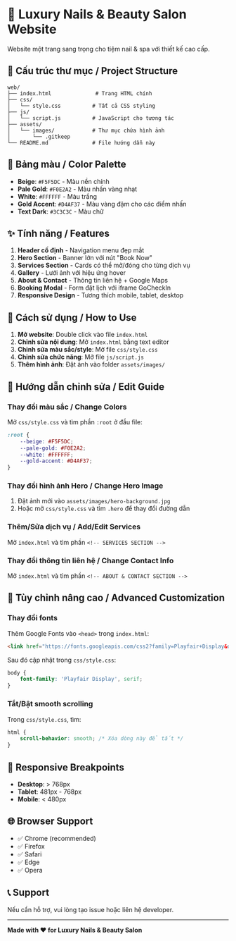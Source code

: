 # 💅 Luxury Nails & Beauty Salon Website

Website một trang sang trọng cho tiệm nail & spa với thiết kế cao cấp.

## 📁 Cấu trúc thư mục / Project Structure

```
web/
├── index.html              # Trang HTML chính
├── css/
│   └── style.css          # Tất cả CSS styling
├── js/
│   └── script.js          # JavaScript cho tương tác
├── assets/
│   └── images/            # Thư mục chứa hình ảnh
│       └── .gitkeep
└── README.md              # File hướng dẫn này
```

## 🎨 Bảng màu / Color Palette

- **Beige**: `#F5F5DC` - Màu nền chính
- **Pale Gold**: `#F0E2A2` - Màu nhấn vàng nhạt
- **White**: `#FFFFFF` - Màu trắng
- **Gold Accent**: `#D4AF37` - Màu vàng đậm cho các điểm nhấn
- **Text Dark**: `#3C3C3C` - Màu chữ

## ✨ Tính năng / Features

1. **Header cố định** - Navigation menu đẹp mắt
2. **Hero Section** - Banner lớn với nút "Book Now"
3. **Services Section** - Cards có thể mở/đóng cho từng dịch vụ
4. **Gallery** - Lưới ảnh với hiệu ứng hover
5. **About & Contact** - Thông tin liên hệ + Google Maps
6. **Booking Modal** - Form đặt lịch với iframe GoCheckIn
7. **Responsive Design** - Tương thích mobile, tablet, desktop

## 🚀 Cách sử dụng / How to Use

1. **Mở website**: Double click vào file `index.html`
2. **Chỉnh sửa nội dung**: Mở `index.html` bằng text editor
3. **Chỉnh sửa màu sắc/style**: Mở file `css/style.css`
4. **Chỉnh sửa chức năng**: Mở file `js/script.js`
5. **Thêm hình ảnh**: Đặt ảnh vào folder `assets/images/`

## 📝 Hướng dẫn chỉnh sửa / Edit Guide

### Thay đổi màu sắc / Change Colors
Mở `css/style.css` và tìm phần `:root` ở đầu file:
```css
:root {
    --beige: #F5F5DC;
    --pale-gold: #F0E2A2;
    --white: #FFFFFF;
    --gold-accent: #D4AF37;
}
```

### Thay đổi hình ảnh Hero / Change Hero Image
1. Đặt ảnh mới vào `assets/images/hero-background.jpg`
2. Hoặc mở `css/style.css` và tìm `.hero` để thay đổi đường dẫn

### Thêm/Sửa dịch vụ / Add/Edit Services
Mở `index.html` và tìm phần `<!-- SERVICES SECTION -->`

### Thay đổi thông tin liên hệ / Change Contact Info
Mở `index.html` và tìm phần `<!-- ABOUT & CONTACT SECTION -->`

## 🔧 Tùy chỉnh nâng cao / Advanced Customization

### Thay đổi fonts
Thêm Google Fonts vào `<head>` trong `index.html`:
```html
<link href="https://fonts.googleapis.com/css2?family=Playfair+Display&display=swap" rel="stylesheet">
```

Sau đó cập nhật trong `css/style.css`:
```css
body {
    font-family: 'Playfair Display', serif;
}
```

### Tắt/Bật smooth scrolling
Trong `css/style.css`, tìm:
```css
html {
    scroll-behavior: smooth; /* Xóa dòng này để tắt */
}
```

## 📱 Responsive Breakpoints

- **Desktop**: > 768px
- **Tablet**: 481px - 768px
- **Mobile**: < 480px

## 🌐 Browser Support

- ✅ Chrome (recommended)
- ✅ Firefox
- ✅ Safari
- ✅ Edge
- ✅ Opera

## 📞 Support

Nếu cần hỗ trợ, vui lòng tạo issue hoặc liên hệ developer.

---

**Made with ❤️ for Luxury Nails & Beauty Salon**

